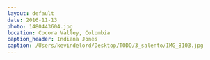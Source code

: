 ```yaml
---
layout: default
date: 2016-11-13
photo: 1480443604.jpg
location: Cocora Valley, Colombia
caption_header: Indiana Jones
caption: /Users/kevindelord/Desktop/TODO/3_salento/IMG_8103.jpg
---
```

